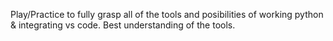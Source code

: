 Play/Practice to fully grasp all of the tools and posibilities of working python & integrating vs code. Best understanding of the tools.
